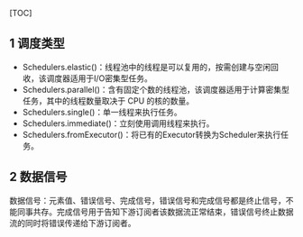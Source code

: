[TOC]

## 1 调度类型

- Schedulers.elastic()：线程池中的线程是可以复用的，按需创建与空闲回收，该调度器适用于I/O密集型任务。
- Schedulers.parallel()：含有固定个数的线程池，该调度器适用于计算密集型任务，其中的线程数量取决于 CPU 的核的数量。
- Schedulers.single()：单一线程来执行任务。
- Schedulers.immediate()：立刻使用调用线程来执行。
- Schedulers.fromExecutor()：将已有的Executor转换为Scheduler来执行任务。

## 2 数据信号

数据信号：元素值、错误信号、完成信号，错误信号和完成信号都是终止信号，不能同事共存。完成信号用于告知下游订阅者该数据流正常结束，错误信号终止数据流的同时将错误传递给下游订阅者。